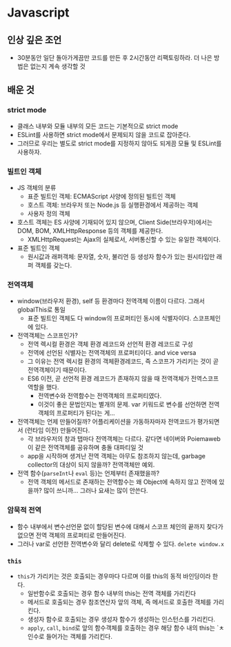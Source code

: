 # Javascript

## 인상 깊은 조언
- 30분동안 일단 돌아가게끔만 코드를 만든 후 2시간동안 리팩토링하라. 더 나은 방법은 없는지 계속 생각할 것

## 배운 것

### strict mode
- 클래스 내부와 모듈 내부의 모든 코드는 기본적으로 strict mode
- ESLint를 사용하면 strict mode에서 문제되지 않을 코드로 잡아준다.
- 그러므로 우리는 별도로 strict mode를 지정하지 않아도 되게끔 모듈 및 ESLint를 사용하자.

### 빌트인 객체
- JS 객체의 분류
  - 표준 빌트인 객체: ECMAScript 사양에 정의된 빌트인 객체
  - 호스트 객체: 브라우저 또는 Node.js 등 실행환경에서 제공하는 객체
  - 사용자 정의 객체
- 호스트 객체는 ES 사양에 기재되어 있지 않으며, Client Side(브라우저)에서는 DOM, BOM, XMLHttpResponse 등의 객체를 제공한다. 
  - XMLHttpRequest는 Ajax의 실체로서, 서버통신할 수 있는 유일한 객체이다.
- 표준 빌트인 객체
  - 원시값과 래퍼객체: 문자열, 숫자, 불리언 등 생성자 함수가 있는 원시타입만 래퍼 객체를 갖는다.

### 전역객체
- window(브라우저 환경), self 등 환경마다 전역객체 이름이 다르다. 그래서 globalThis로 통일
  - 표준 빌트인 객체도 다 window의 프로퍼티인 동시에 식별자이다. 스코프체인에 있다.
- 전역객체는 스코프인가?
  - 전역 렉시컬 환경은 객체 환경 레코드와 선언적 환경 레코드로 구성
  - 전역에 선언된 식별자는 전역객체의 프로퍼티이다. and vice versa
  - 그 이유는 전역 렉시컬 환경의 객체환경레코드, 즉 스코프가 가리키는 것이 곧 전역객체이기 때문이다. 
  - ES6 이전, 곧 선언적 환경 레코드가 존재하지 않을 때 전역객체가 전역스코프 역할을 했다. 
    - 전역변수와 전역함수는 전역객체의 프로퍼티였다. 
    - 이것이 좋은 문법인지는 별개의 문제. var 키워드로 변수를 선언하면 전역객체의 프로퍼티가 된다는 게... 
- 전역객체는 언제 만들어질까? 어플리케이션을 가동하자마자 전역코드가 평가되면서 (런타임 이전) 만들어진다.
  - 각 브라우저의 창과 탭마다 전역객체는 다르다. 같다면 네이버와 Poiemaweb이 같은 전역객체를 공유하며 충돌 대파티일 것
  - app을 시작하며 생겨난 전역 객체는 아무도 참조하지 않는데, garbage collector의 대상이 되지 않을까? 전역객체만 예외.
- 전역 함수(`parseInt`나 `eval` 등)는 언제부터 존재했을까?
  - 전역 객체의 메서드로 존재하는 전역함수는 왜 Object에 속하지 않고 전역에 있을까? 많이 쓰니까... 그러나 요새는 많이 안쓴다.
  
### 암묵적 전역
- 함수 내부에서 변수선언문 없이 할당된 변수에 대해서 스코프 체인의 끝까지 찾다가 없으면 전역 객체의 프로퍼티로 만들어진다.
- 그러나 var로 선언한 전역변수와 달리 delete로 삭제할 수 있다. `delete window.x` 

### `this`
- `this`가 가리키는 것은 호출되는 경우마다 다르며 이를 this의 동적 바인딩이라 한다.
  - 일반함수로 호출되는 경우 함수 내부의 this는 전역 객체를 가리킨다
  - 메서드로 호출되는 경우 참조연산자 앞의 객체, 즉 메서드로 호출한 객체를 가리킨다.
  - 생성자 함수로 호출되는 경우 생성자 함수가 생성하는 인스턴스를 가리킨다.
  - `apply`, `call`, `bind`로 앞의 함수객체를 호출하는 경우 해당 함수 내의 this는 `ㅊ인수로 들어가는 객체를 가리킨다. 